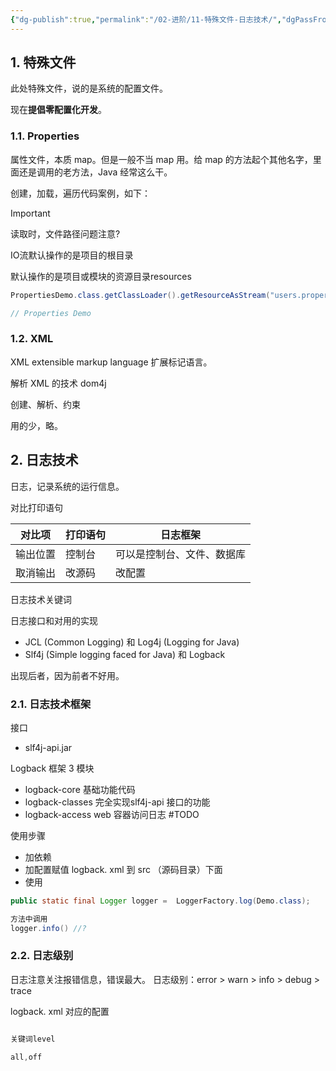 ```yaml
---
{"dg-publish":true,"permalink":"/02-进阶/11-特殊文件-日志技术/","dgPassFrontmatter":true}
---
```



## 1. 特殊文件

此处特殊文件，说的是系统的配置文件。

现在**提倡零配置化开发**。

### 1.1. Properties

属性文件，本质 map。但是一般不当 map 用。给 map 的方法起个其他名字，里面还是调用的老方法，Java 经常这么干。

创建，加载，遍历代码案例，如下：

> [!important]
> 读取时，文件路径问题注意?
> 
> IO流默认操作的是项目的根目录
> 
> 默认操作的是项目或模块的资源目录resources

```java 
PropertiesDemo.class.getClassLoader().getResourceAsStream("users.properties")

// Properties Demo

```

### 1.2. XML

XML extensible markup language 扩展标记语言。

解析 XML 的技术 dom4j

创建、解析、约束

用的少，略。

## 2. 日志技术

日志，记录系统的运行信息。

对比打印语句

| 对比项   | 打印语句 | 日志框架                   |
| -------- | -------- | -------------------------- |
| 输出位置 | 控制台   | 可以是控制台、文件、数据库 |
| 取消输出 | 改源码   | 改配置                     |

日志技术关键词

日志接口和对用的实现

- JCL (Common Logging) 和 Log4j (Logging for Java)
- Slf4j (Simple logging faced for Java) 和 Logback

出现后者，因为前者不好用。

### 2.1. 日志技术框架

接口
- slf4j-api.jar

Logback 框架 3 模块
- logback-core 基础功能代码
- logback-classes 完全实现slf4j-api 接口的功能
- logback-access web 容器访问日志 #TODO 

使用步骤

- 加依赖
- 加配置赋值 logback. xml 到 src （源码目录）下面
- 使用

```java
public static final Logger logger =  LoggerFactory.log(Demo.class);

方法中调用
logger.info() //?

```

### 2.2. 日志级别

日志注意关注报错信息，错误最大。
日志级别：error > warn > info > debug > trace
 
logback. xml 对应的配置

```java

关键词level

all,off

```

